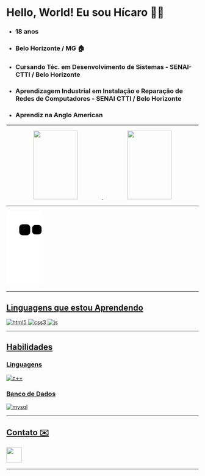 <div>
  <h1> Hello, World! Eu sou Hícaro 🖖🏻</h1>
  <ul type="disc">
    <li> <h3> 18 anos </h3> </li>
    <li> <h3> Belo Horizonte / MG 🏠 </h3></li>
    <li> <h3> Cursando Téc. em Desenvolvimento de Sistemas - SENAI-CTTI / Belo Horizonte </h3> </li>
    <li> <h3> Aprendizagem Industrial em Instalação e Reparação de Redes de Computadores - SENAI CTTI / Belo Horizonte </h3> </li>
    <li> <h3> Aprendiz na Anglo American 
  </ul>
</div>
<hr/>
<div align="center"> 
  <a href="https://github.com/Hicaro-Bauer"> 
  <img height="180em" width="48%" src="https://github-readme-stats.vercel.app/api?username=Hicaro-Bauer&show_icons=true&bg_color=0,0B1726,0E3A73&hide_border=true&title_color=fff&text_color=fff%22&include_all_commits=true&count_private=true%22%20style=%22max-width:%20100%;"/>   
  <img height="180em" width="48%" src="https://github-readme-stats.vercel.app/api/top-langs/?username=Hicaro-Bauer&layout=compact&langs_count=7&bg_color=0,0B1726,0E3A73&title_color=fff&text_color=fff&hide_border=true%22%20style=%22max-width:%20100%;"/> 
</div>
 <hr/>

![snake gif](https://github.com/Hicaro-Bauer/Hicaro-Bauer/blob/output/github-contribution-grid-snake.svg)
  
<hr/>
<div>
  <h2> Linguagens que estou Aprendendo </h2>
  <img width="40" height="40" alt="html5" src="https://cdn.jsdelivr.net/gh/devicons/devicon/icons/html5/html5-original.svg" />
  <img width="40" height="40" alt="css3" src="https://cdn.jsdelivr.net/gh/devicons/devicon/icons/css3/css3-original.svg" />
  <img width="40" height="40" alt="js" src="https://cdn.jsdelivr.net/gh/devicons/devicon/icons/javascript/javascript-original.svg" />
</div>
<hr/>
<div>
  <h2> Habilidades </h2>
  <h3> Linguagens </h3>
  <img width="40" height="40" alt="c++" src="https://cdn.jsdelivr.net/gh/devicons/devicon/icons/cplusplus/cplusplus-original.svg" />
  <h3> Banco de Dados </h3>
  <img width="40" height="40" alt="mysql" src="https://cdn.jsdelivr.net/gh/devicons/devicon/icons/mysql/mysql-original.svg" />
</div>
<hr/>
<div>
  <h2> Contato ✉️</h2>
  <a href="https://www.linkedin.com/in/h%C3%ADcaro-gabriel-bauer-nonato-324a40227/" target="_blank"> <img width="40" height="40" src="https://cdn-icons-png.flaticon.com/512/174/174857.png"/> </a>
</div>
<hr/>
